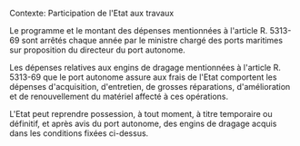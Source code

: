 Contexte: Participation de l'Etat aux travaux

Le programme et le montant des dépenses mentionnées à l'article R. 5313-69 sont arrêtés chaque année par le ministre chargé des ports maritimes sur proposition du directeur du port autonome.

Les dépenses relatives aux engins de dragage mentionnées à l'article R. 5313-69 que le port autonome assure aux frais de l'Etat comportent les dépenses d'acquisition, d'entretien, de grosses réparations, d'amélioration et de renouvellement du matériel affecté à ces opérations.

L'Etat peut reprendre possession, à tout moment, à titre temporaire ou définitif, et après avis du port autonome, des engins de dragage acquis dans les conditions fixées ci-dessus.